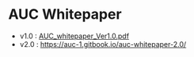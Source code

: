 # AUC Whitepaper

- v1.0 : <a href="./AUC_whitepaper_Ver1.0.pdf">AUC_whitepaper_Ver1.0.pdf</a>
- v2.0 : <https://auc-1.gitbook.io/auc-whitepaper-2.0/>
